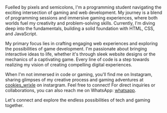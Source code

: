 Fuelled by pixels and semicolons, I'm a programming student navigating the exciting intersection of gaming and web development. My journey is a blend of programming sessions and immersive gaming experiences, where both worlds fuel my creativity and problem-solving skills. Currently, I'm diving deep into the fundamentals, building a solid foundation with HTML, CSS, and JavaScript.

My primary focus lies in crafting engaging web experiences and exploring the possibilities of game development. I'm passionate about bringing interactive ideas to life, whether it's through sleek website designs or the mechanics of a captivating game. Every line of code is a step towards realizing my vision of creating compelling digital experiences.

When I'm not immersed in code or gaming, you'll find me on Instagram, sharing glimpses of my creative process and gaming adventures at [cookies_wrixle](https://www.instagram.com/cookies_wrixle?igsh=eG1vdnNhYmYwZjA=) on instargram. Feel free to connect! For direct inquiries or collaborations, you can also reach me on WhatsApp: [whatsapp](https://wa.me/+254769635223).

Let's connect and explore the endless possibilities of tech and gaming together.
